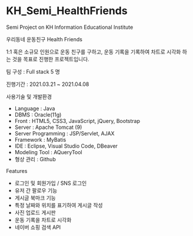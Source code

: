 # KH_Semi_HealthFriends
Semi Project on KH Information Educational Institute

우리동네 운동친구 Health Friends

1:1 혹은 소규모 인원으로 운동 친구를 구하고, 운동 기록을 기록하여 차트로 시각화 하는 것을 목표로 진행한 프로젝트입니다.

팀 구성 : Full stack 5 명

진행기간 : 2021.03.21 ~ 2021.04.08



사용기술 및 개발환경
- Language : Java
- DBMS : Oracle(11g)
- Front : HTML5, CSS3, JavaScript, jQuery, Bootstrap
- Server : Apache Tomcat (9)
- Server Programming : JSP/Servlet, AJAX
- Framework : MyBatis
- IDE : Eclipse, Visual Studio Code, DBeaver
- Modeling Tool : AQueryTool
- 형상 관리 : Github

Features
- 로그인 및 회원가입 / SNS 로그인
- 유저 간 팔로우 기능
- 게시글 북마크 기능
- 특정 날짜와 위치를 표기하여 게시글 작성
- 사진 업로드 게시판
- 운동 기록을 차트로 시각화
- 네이버 쇼핑 검색 API
